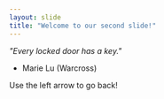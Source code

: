 ```yaml
---
layout: slide
title: "Welcome to our second slide!"
---
```

*"Every locked door has a key."*
- Marie Lu (Warcross)

Use the left arrow to go back!
